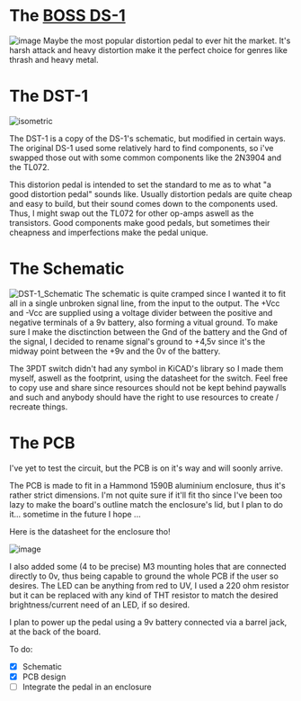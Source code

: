 # The [BOSS DS-1](https://www.thomann.de/ro/boss_ds1_distortion.htm)
![image](https://bdbo2.thomann.de/thumb/bdb3000/pics/bdbo/7536188.jpg)
Maybe the most popular distortion pedal to ever hit the market. It's harsh attack and heavy distortion make it the perfect choice for genres like thrash and heavy metal.

# The DST-1
![isometric](https://github.com/user-attachments/assets/fcb0ee38-672f-449a-bfc0-e2adf3bfc920)

The DST-1 is a copy of the DS-1's schematic, but modified in certain ways.
The original DS-1 used some relatively hard to find components, so i've swapped those out with some common components like the 2N3904 and the TL072.

This distorion pedal is intended to set the standard to me as to what "a good distortion pedal" sounds like. Usually distortion pedals are quite cheap and easy to build, but their sound comes down to the components used. Thus, I might swap out the TL072 for other op-amps aswell as the transistors. Good components make good pedals, but sometimes their cheapness and imperfections make the pedal unique. 

# The Schematic
![DST-1_Schematic](https://github.com/user-attachments/assets/2cee1d8d-a1e5-451e-9762-bd3f3e70fbaf)
The schematic is quite cramped since I wanted it to fit all in a single unbroken signal line, from the input to the output. The +Vcc and -Vcc are supplied using a voltage divider between the positive and negative terminals of a 9v battery, also forming a vitual ground. To make sure I make the disctinction between the Gnd of the battery and the Gnd of the signal, I decided to rename signal's ground to +4,5v since it's the midway point between the +9v and the 0v of the battery.

The 3PDT switch didn't had any symbol in KiCAD's library so I made them myself, aswell as the footprint, using the datasheet for the switch. Feel free to copy use and share since resources should not be kept behind paywalls and such and anybody should have the right to use resources to create / recreate things.

# The PCB
I've yet to test the circuit, but the PCB is on it's way and will soonly arrive.

The PCB is made to fit in a Hammond 1590B aluminium enclosure, thus it's rather strict dimensions. I'm not quite sure if it'll fit tho since I've been too lazy to make the board's outline match the enclosure's lid, but I plan to do it... sometime in the future I hope ...

Here is the datasheet for the enclosure tho!

![image](https://github.com/user-attachments/assets/0b2e4468-79c0-4179-9b62-bffd1439946f)

I also added some (4 to be precise) M3 mounting holes that are connected directly to 0v, thus being capable to ground the whole PCB if the user so desires.
The LED can be anything from red to UV, I used a 220 ohm resistor but it can be replaced with any kind of THT resistor to match the desired brightness/current need of an LED, if so desired.

I plan to power up the pedal using a 9v battery connected via a barrel jack, at the back of the board. 

To do:
- [x] Schematic
- [x] PCB design
- [ ] Integrate the pedal in an enclosure
